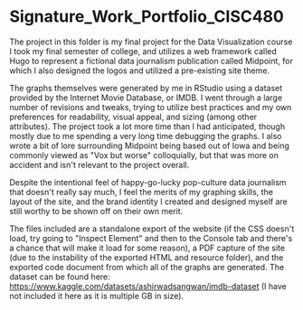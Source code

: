 # Signature_Work_Portfolio_CISC480

The project in this folder is my final project for the Data Visualization course I took my final semester of college, and utilizes a web framework called Hugo to represent a fictional data journalism publication called Midpoint, for which I also designed the logos and utilized a pre-existing site theme.

The graphs themselves were generated by me in RStudio using a dataset provided by the Internet Movie Database, or IMDB. I went through a large number of revisions and tweaks, trying to utilize best practices and my own preferences for readability, visual appeal, and sizing (among other attributes). The project took a lot more time than I had anticipated, though mostly due to me spending a very long time debugging the graphs. I also wrote a bit of lore surrounding Midpoint being based out of Iowa and being commonly viewed as "Vox but worse" colloquially, but that was more on accident and isn't relevant to the project overall. 

Despite the intentional feel of happy-go-lucky pop-culture data journalism that doesn't really say much, I feel the merits of my graphing skills, the layout of the site, and the brand identity I created and designed myself are still worthy to be shown off on their own merit. 

The files included are a standalone export of the website
(if the CSS doesn't load, try going to "Inspect Element" and then to the Console tab and there's a chance that will make it load for some reason), a PDF capture of the site (due to the instability of the exported HTML and resource folder), and the exported code document from which all of the graphs are generated. 
The dataset can be found here:
https://www.kaggle.com/datasets/ashirwadsangwan/imdb-dataset
(I have not included it here as it is multiple GB in size).